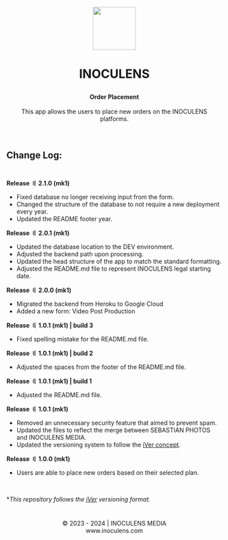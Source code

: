 <p align="center"><img src="https://static.inoculens.com/logo" width="100" height="100" />

# <p align="center"><b>INOCULENS</b>

<p align="center"><b>Order Placement</b><br><br>
This app allows the users to place new orders on the INOCULENS platforms.<br><br><br>

## <b>Change Log:</b><br><br>
<b>Release 〢 2.1.0 (mk1)</b>

- Fixed database no longer receiving input from the form.
- Changed the structure of the database to not require a new deployment every year.
- Updated the README footer year.

<b>Release 〢 2.0.1 (mk1)</b>

- Updated the database location to the DEV environment.
- Adjusted the backend path upon processing.
- Updated the head structure of the app to match the standard formatting.
- Adjusted the README.md file to represent INOCULENS legal starting date.

<b>Release 〢 2.0.0 (mk1)</b>

- Migrated the backend from Heroku to Google Cloud
- Added a new form: Video Post Production

<b>Release 〢 1.0.1 (mk1) | build 3</b>

- Fixed spelling mistake for the README.md file.

<b>Release 〢 1.0.1 (mk1) | build 2</b>

- Adjusted the spaces from the footer of the README.md file.

<b>Release 〢 1.0.1 (mk1) | build 1</b>

- Adjusted the README.md file.

<b>Release 〢 1.0.1 (mk1)</b>

- Removed an unnecessary security feature that aimed to prevent spam.
- Updated the files to reflect the merge between SEBASTIAN PHOTOS and INOCULENS MEDIA.
- Updated the versioning system to follow the [iVer concept](https://github.com/frontfacer/iVer).

<b>Release 〢 1.0.0 (mk1)</b>

- Users are able to place new orders based on their selected plan.

<br>

**This repository follows the [iVer](https://github.com/frontfacer/iVer) versioning format.*

#
<p align="center">© 2023 - 2024 | INOCULENS MEDIA<br>www.inoculens.com</p>
